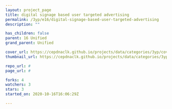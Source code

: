 ```yaml
---
layout: project_page
title: digital signage based user targeted advertising
permalink: /3yp/e16/digital-signage-based-user-targeted-advertising
description: ""

has_children: false
parent: 16 Unified
grand_parent: Unified

cover_url: https://cepdnaclk.github.io/projects/data/categories/3yp/cover_page.jpg
thumbnail_url: https://cepdnaclk.github.io/projects/data/categories/3yp/thumbnail.jpg

repo_url: #
page_url: #

forks: 4
watchers: 3
stars: 3
started_on: 2020-10-16T16:06:29Z

---
```

    